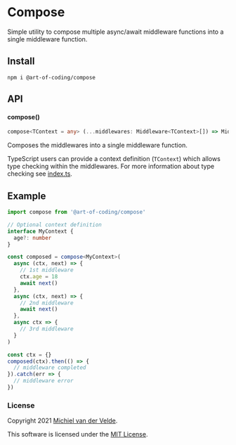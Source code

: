 # Compose

Simple utility to compose multiple async/await middleware functions into a single
middleware function.

## Install

```
npm i @art-of-coding/compose
```

## API

#### compose()

```ts
compose<TContext = any> (...middlewares: Middleware<TContext>[]) => Middleware<TContext>
```

Composes the middlewares into a single middleware function.

TypeScript users can provide a context definition (`TContext`) which allows type checking
within the middlewares. For more information about type checking see [index.ts](src/index.ts).

## Example

```ts
import compose from '@art-of-coding/compose'

// Optional context definition
interface MyContext {
  age?: number
}

const composed = compose<MyContext>(
  async (ctx, next) => {
    // 1st middleware
    ctx.age = 18
    await next()
  },
  async (ctx, next) => {
    // 2nd middleware
    await next()
  },
  async ctx => {
    // 3rd middleware
  }
)

const ctx = {}
composed(ctx).then(() => {
  // middleware completed
}).catch(err => {
  // middleware error
})
```

### License

Copyright 2021 [Michiel van der Velde](http://www.michielvdvelde.nl).

This software is licensed under the [MIT License](LICENSE).

